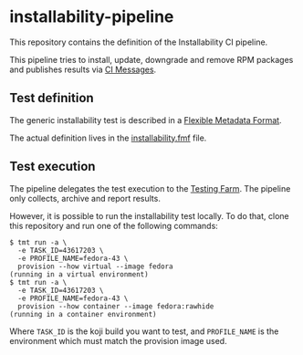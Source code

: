# installability-pipeline

This repository contains the definition of the Installability CI pipeline.

This pipeline tries to install, update, downgrade and remove RPM packages and publishes results via [CI Messages](https://pagure.io/fedora-ci/messages).

## Test definition

The generic installability test is described in a [Flexible Metadata Format](https://pagure.io/fedora-ci/metadata).

The actual definition lives in the [installability.fmf](installability.fmf) file.

## Test execution

The pipeline delegates the test execution to the [Testing Farm](https://api.dev.testing-farm.io). The pipeline only collects, archive and report results.

However, it is possible to run the installability test locally. To do that, clone this repository and run one of the following commands:

```shell
$ tmt run -a \
  -e TASK_ID=43617203 \
  -e PROFILE_NAME=fedora-43 \
  provision --how virtual --image fedora
(running in a virtual environment)
$ tmt run -a \
  -e TASK_ID=43617203 \
  -e PROFILE_NAME=fedora-43 \
  provision --how container --image fedora:rawhide
(running in a container environment)
```

Where `TASK_ID` is the koji build you want to test, and `PROFILE_NAME` is the environment which must match
the provision image used.
